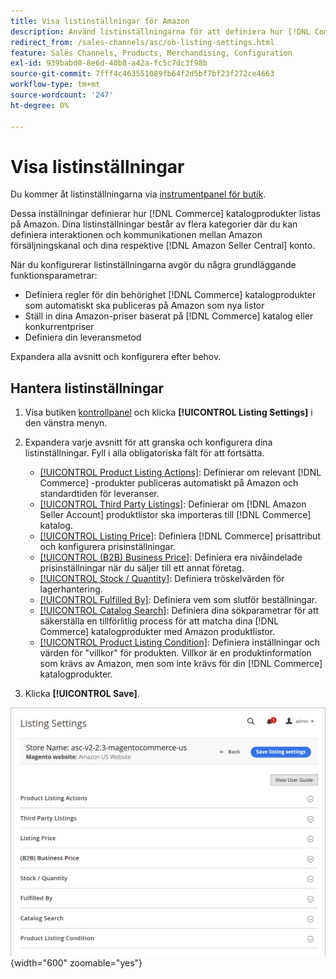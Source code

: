 ```yaml
---
title: Visa listinställningar för Amazon
description: Använd listinställningarna för att definiera hur [!DNL Commerce] katalogprodukter listas på [!DNL Amazon Marketplace].
redirect_from: /sales-channels/asc/ob-listing-settings.html
feature: Sales Channels, Products, Merchandising, Configuration
exl-id: 939babd0-8e6d-40b8-a42a-fc5c7dc3f98b
source-git-commit: 7fff4c463551089fb64f2d5bf7bf23f272ce4663
workflow-type: tm+mt
source-wordcount: '247'
ht-degree: 0%

---
```


# Visa listinställningar

Du kommer åt listinställningarna via [instrumentpanel för butik](./amazon-store-dashboard.md).

Dessa inställningar definierar hur [!DNL Commerce] katalogprodukter listas på Amazon. Dina listinställningar består av flera kategorier där du kan definiera interaktionen och kommunikationen mellan Amazon försäljningskanal och dina respektive [!DNL Amazon Seller Central] konto.

När du konfigurerar listinställningarna avgör du några grundläggande funktionsparametrar:

- Definiera regler för din behörighet [!DNL Commerce] katalogprodukter som automatiskt ska publiceras på Amazon som nya listor
- Ställ in dina Amazon-priser baserat på [!DNL Commerce] katalog eller konkurrentpriser
- Definiera din leveransmetod

Expandera alla avsnitt och konfigurera efter behov.

## Hantera listinställningar

1. Visa butiken [kontrollpanel](./amazon-store-dashboard.md) och klicka **[!UICONTROL Listing Settings]** i den vänstra menyn.

1. Expandera varje avsnitt för att granska och konfigurera dina listinställningar. Fyll i alla obligatoriska fält för att fortsätta.

   - [[!UICONTROL Product Listing Actions]](./product-listing-actions.md): Definierar om relevant [!DNL Commerce] -produkter publiceras automatiskt på Amazon och standardtiden för leveranser.
   - [[!UICONTROL Third Party Listings]](./third-party-listing-settings.md): Definierar om [!DNL Amazon Seller Account] produktlistor ska importeras till [!DNL Commerce] katalog.
   - [[!UICONTROL Listing Price]](./listing-price.md): Definiera [!DNL Commerce] prisattribut och konfigurera prisinställningar.
   - [[!UICONTROL (B2B) Business Price]](./business-pricing.md): Definiera era nivåindelade prisinställningar när du säljer till ett annat företag.
   - [[!UICONTROL Stock / Quantity]](./stock-quantity.md): Definiera tröskelvärden för lagerhantering.
   - [[!UICONTROL Fulfilled By]](./fulfilled-by.md)\: Definiera vem som slutför beställningar.
   - [[!UICONTROL Catalog Search]](./catalog-search.md): Definiera dina sökparametrar för att säkerställa en tillförlitlig process för att matcha dina [!DNL Commerce] katalogprodukter med Amazon produktlistor.
   - [[!UICONTROL Product Listing Condition]](./product-listing-condition.md): Definiera inställningar och värden för &quot;villkor&quot; för produkten. Villkor är en produktinformation som krävs av Amazon, men som inte krävs för din [!DNL Commerce] katalogprodukter.

1. Klicka **[!UICONTROL Save]**.

![Listinställningar](assets/amazon-listing-settings.png){width="600" zoomable="yes"}
